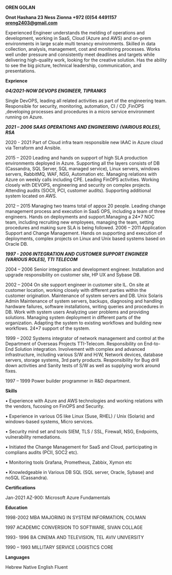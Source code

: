 **OREN GOLAN**

**Onot Hashana 23 Ness Zionna +972 (0)54 4491157 oreng2403@gmail.com**


Experienced Engineer understands the melding of operations and development, working in SaaS, Cloud (Azure and AWS) and on-prem environments in large scale multi tenancy environments. Skilled in data collection, analysis, management, cost and monitoring processes. Works well under pressure and consistently meet deadlines and targets while delivering high-quality work, looking for the creative solution. Has the ability to see the big picture, technical leadership, communication, and presentations. 

**Exprience**

***04/2021-NOW DEVOPS ENGINEER, TIPRANKS***

Single DevOPS, leading all related activities as part of the engineering team. Responsible for security, monitoring, automation, CI / CD ,FinOPS ,developing processes and procedures in a micro service environment running on Azure.

***2021 – 2006 SAAS OPERATIONS AND ENGINEERING (VARIOUS ROLES), RSA***

2020 - 2021 Part of Cloud infra team responsible new IAAC in Azure cloud via Terraform and Ansible.

2015 – 2020 Leading and hands on support of high SLA production environments deployed in Azure. Supporting all the layers consists of DB (Cassandra, SQL Server, SQL managed service), Linux servers, windows servers, RabbitMQ, WAF, NSG, Automation etc. Managing relations with Azure on weekly calls including CPE. Leading FinOPS activities. Working closely with DEVOPS, engineering and security on complex projects. Attending audits (SOCII, PCI, customer audits). Supporting additional system located on AWS.

2012 – 2015 Managing two teams total of appox 20 people. Leading change management process and execution in SaaS OPS, including a team of three engineers. Hands on deployments and support.Managing a 24*7 NOC team, including recruiting new employees, managing the team, setting procedures and making sure SLA is being followed.
2006 – 2011 Application Support and Change Management. Hands on supporting and execution of deployments, complex projects on Linux and Unix based systems based on Oracle DB.
	
***1997 - 2006 INTEGRATION AND CUSTOMER SUPPORT ENGINEER (VARIOUS ROLES), TTI TELECOM***

2004 – 2006 Senior integration and development engineer. Installation and upgrade responsibility on customer site, HP UX and Sybase DB.

2002 – 2004 On site support engineer in customer site IL. On site at customer location, working closely with different parties within the customer origination. Maintenance of system servers and DB. Unix Solaris Admin Maintenance of system servers, backups, diagnosing and handling hardware failures, software installations, writing queries and procedures in DB. Work with system users Analyzing user problems and providing solutions. Managing system deployment in different parts of the organization. Adapting the system to existing workflows and building new workflows.  24*7 support of the system.

1999 – 2002 Systems integrator of network management and control at the Department of Overseas Projects TTI-Telecom. Responsibility on End-to-End Solution integration. Involvement with complex and advanced infrastructure, including various S/W and H/W, Network devices, database servers, storage systems, 3rd party products.
Responsibility for Bug drill down activities and Sanity tests of S/W as well as supplying work around fixes.

1997 – 1999 Power builder programmer in R&D department.

**Skills**

•	Experience with Azure and AWS technologies and working relations with the vendors, fucosing on FinOPS and Security.

•	Experience in various OS like Linux (Suse, RHEL) / Unix (Solaris) and windows-based systems, Micro services.

•	Security mind set and tools SIEM, TLS / SSL, Firewall, NSG, Endpoints, vulnerability remediations.

•	Initiated the Change Management for SaaS and Cloud, participating in complians audits (PCII, SOC2 etc).

•	Monitoring tools Grafana, Prometheus, Zabbix, Xymon etc

•	Knowledgeable in Various DB SQL (SQL server, Oracle, Sybase) and noSQL (Cassandra).



**Certifications**

Jan-2021 AZ-900: Microsoft Azure Fundamentals

**Education**

1998-2002 MBA MAJORING IN SYSTEM INFORMATION, COLMAN

1997 ACADEMIC CONVERSION TO SOFTWARE, SIVAN COLLAGE

1993- 1996 BA CINEMA AND TELEVISION, TEL AVIV UNIVERSITY

1990 – 1993 MILLITARY SERVICE LOGISTICS CORE

**Languages**

Hebrew Native
English Fluent


